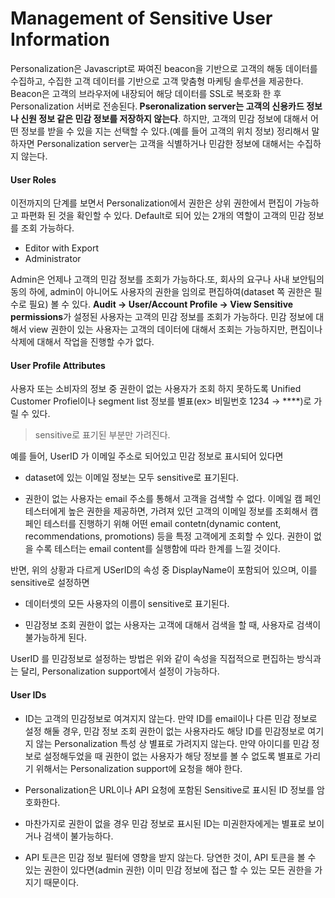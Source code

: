# Management of Sensitive User Information
Personalization은 Javascript로 짜여진 beacon을 기반으로 고객의 해동 데이터를 수집하고, 수집한 고객 데이터를 기반으로 고객 맞춤형 마케팅 솔루션을 제공한다. Beacon은 고객의 브라우저에 내장되어 해당 데이터를 SSL로 복호화 한 후 Personalization 서버로 전송된다.<b> Pseronalization server는 고객의 신용카드 정보나 신원 정보 같은 민감 정보를 저장하지 않는다</b>. 하지만, 고객의 민감 정보에 대해서 어떤 정보를 받을 수 있을 지는 선택할 수 있다.(예를 들어 고객의 위치 정보) 정리해서 말하자면 Personalization server는 고객을 식별하거나 민감한 정보에 대해서는 수집하지 않는다.

#### User Roles
이전까지의 단계를 보면서 Personalization에서 권한은 상위 권한에서 편집이 가능하고 파편화 된 것을 확인할 수 있다. Default로 되어 있는 2개의 역할이 고객의 민감 정보를 조회 가능하다.

* Editor with Export
* Administrator

Admin은 언제나 고객의 민감 정보를 조회가 가능하다.또, 회사의 요구나 사내 보안팀의 동의 하에, admin이 아니어도 사용자의 권한을 임의로 편집하여(dataset 쪽 권한은 필수로 필요) 볼 수 있다. <b> Audit &rightarrow; User/Account Profile &rightarrow; View Sensitive permissions</b>가 설정된 사용자는 고객의 민감 정보를 조회가 가능하다. 민감 정보에 대해서 view 권한이 있는 사용자는 고객의 데이터에 대해서 조회는 가능하지만, 편집이나 삭제에 대해서 작업을 진행할 수가 없다.

####  User Profile Attributes

사용자 또는 소비자의 정보 중 권한이 없는 사용자가 조회 하지 못하도록 Unified Customer Profiel이나 segment list 정보를 별표(ex> 비밀번호 1234 &rightarrow; ****)로 가릴 수 있다. 
> sensitive로 표기된 부분만 가려진다.

예를 들어, UserID 가 이메일 주소로 되어있고 민감 정보로 표시되어 있다면
 
 * dataset에 있는 이메일 정보는 모두 sensitive로 표기된다.

 * 권한이 없는 사용자는 email 주소를 통해서 고객을 검색할 수 없다. 이메일 캠 페인 테스터에게 높은 권한을 제공하면, 가려져 있던 고객의 이메일 정보를 조회해서 캠페인 테스터를 진행하기 위해 어떤 email contetn(dynamic content, recommendations, promotions) 등을 특정 고객에게 조회할 수 있다. 권한이 없을 수록 테스터는 email content를 실행함에 따라 한계를 느낄 것이다.

반면, 위의 상황과 다르게 USerID의 속성 중 DisplayName이 포함되어 있으며, 이를 sensitive로 설정하면

* 데이터셋의 모든 사용자의 이름이 sensitive로 표기된다.

* 민감정보 조회 권한이 없는 사용자는 고객에 대해서 검색을 할 때, 사용자로 검색이 불가능하게 된다. 

UserID 를 민감정보로 설정하는 방법은 위와 같이 속성을 직접적으로 편집하는 방식과는 달리, Personalization support에서 설정이 가능하다. 

#### User IDs
* ID는 고객의 민감정보로 여겨지지 않는다. 만약 ID를 email이나 다른 민감 정보로 설정 해둘 경우, 민감 정보 조회 권한이 없는 사용자라도 해당 ID를 민감정보로 여기지 않는 Personalization 특성 상 별표로 가려지지 않는다. 만약 아이디를 민감 정보로 설정해두었을 때 권한이 없는 사용자가 해당 정보를 볼 수 없도록 별표로 가리기 위해서는 Personalization support에 요청을 해야 한다.

* Personalization은 URL이나 API 요청에 포함된 Sensitive로 표시된 ID 정보를 암호화한다.

* 마찬가지로 권한이 없을 경우 민감 정보로 표시된 ID는 미권한자에게는 별표로 보이거나 검색이 불가능하다.

* API 토큰은 민감 정보 필터에 영향을 받지 않는다. 당연한 것이, API 토큰을 볼 수 있는 권한이 있다면(admin 권한) 이미 민감 정보에 접근 할 수 있는 모든 권한을 가지기 때문이다.


